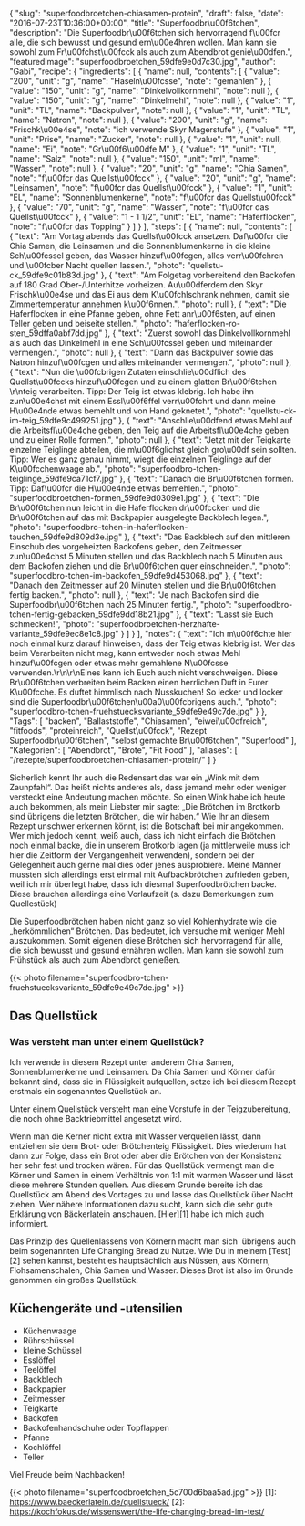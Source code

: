 {
    "slug": "superfoodbroetchen-chiasamen-protein",
    "draft": false,
    "date": "2016-07-23T10:36:00+00:00",
    "title": "Superfoodbr\u00f6tchen",
    "description": "Die Superfoodbr\u00f6tchen sich hervorragend f\u00fcr alle, die sich bewusst und gesund ern\u00e4hren wollen. Man kann sie sowohl zum Fr\u00fchst\u00fcck als auch zum Abendbrot genie\u00dfen.",
    "featuredImage": "superfoodbroetchen_59dfe9e0d7c30.jpg",
    "author": "Gabi",
    "recipe": {
        "ingredients": [
            {
                "name": null,
                "contents": [
                    {
                        "value": "200",
                        "unit": "g",
                        "name": "Haseln\u00fcsse",
                        "note": "gemahlen"
                    },
                    {
                        "value": "150",
                        "unit": "g",
                        "name": "Dinkelvollkornmehl",
                        "note": null
                    },
                    {
                        "value": "150",
                        "unit": "g",
                        "name": "Dinkelmehl",
                        "note": null
                    },
                    {
                        "value": "1",
                        "unit": "TL",
                        "name": "Backpulver",
                        "note": null
                    },
                    {
                        "value": "1",
                        "unit": "TL",
                        "name": "Natron",
                        "note": null
                    },
                    {
                        "value": "200",
                        "unit": "g",
                        "name": "Frischk\u00e4se",
                        "note": "ich verwende Skyr Magerstufe"
                    },
                    {
                        "value": "1",
                        "unit": "Prise",
                        "name": "Zucker",
                        "note": null
                    },
                    {
                        "value": "1",
                        "unit": null,
                        "name": "Ei",
                        "note": "Gr\u00f6\u00dfe M"
                    },
                    {
                        "value": "1",
                        "unit": "TL",
                        "name": "Salz",
                        "note": null
                    },
                    {
                        "value": "150",
                        "unit": "ml",
                        "name": "Wasser",
                        "note": null
                    },
                    {
                        "value": "20",
                        "unit": "g",
                        "name": "Chia Samen",
                        "note": "f\u00fcr das Quellst\u00fcck"
                    },
                    {
                        "value": "20",
                        "unit": "g",
                        "name": "Leinsamen",
                        "note": "f\u00fcr das Quellst\u00fcck"
                    },
                    {
                        "value": "1",
                        "unit": "EL",
                        "name": "Sonnenblumenkerne",
                        "note": "f\u00fcr das Quellst\u00fcck"
                    },
                    {
                        "value": "70",
                        "unit": "g",
                        "name": "Wasser",
                        "note": "f\u00fcr das Quellst\u00fcck"
                    },
                    {
                        "value": "1 - 1 1\/2",
                        "unit": "EL",
                        "name": "Haferflocken",
                        "note": "f\u00fcr das Topping"
                    }
                ]
            }
        ],
        "steps": [
            {
                "name": null,
                "contents": [
                    {
                        "text": "Am Vortag abends das Quellst\u00fcck ansetzen. Daf\u00fcr die Chia Samen, die Leinsamen und die Sonnenblumenkerne in die kleine Sch\u00fcssel geben, das Wasser hinzuf\u00fcgen, alles verr\u00fchren und \u00fcber Nacht quellen lassen.",
                        "photo": "quellstu-ck_59dfe9c01b83d.jpg"
                    },
                    {
                        "text": "Am Folgetag vorbereitend den Backofen auf 180 Grad Ober-\/Unterhitze vorheizen. Au\u00dferdem den Skyr  Frischk\u00e4se und das Ei aus dem K\u00fchlschrank nehmen, damit sie Zimmertemperatur annehmen k\u00f6nnen.",
                        "photo": null
                    },
                    {
                        "text": "Die Haferflocken in eine Pfanne geben, ohne Fett anr\u00f6sten, auf einen Teller geben und beiseite stellen.",
                        "photo": "haferflocken-ro-sten_59dffa0abf7dd.jpg"
                    },
                    {
                        "text": "Zuerst sowohl das Dinkelvollkornmehl als auch das Dinkelmehl in eine Sch\u00fcssel geben und miteinander vermengen.",
                        "photo": null
                    },
                    {
                        "text": "Dann das Backpulver sowie das Natron hinzuf\u00fcgen und alles miteinander vermengen.",
                        "photo": null
                    },
                    {
                        "text": "Nun die \u00fcbrigen Zutaten einschlie\u00dflich des Quellst\u00fccks hinzuf\u00fcgen und zu einem glatten Br\u00f6tchen \r\nteig verarbeiten. Tipp: Der Teig ist etwas klebrig. Ich habe ihn zun\u00e4chst mit einem Essl\u00f6ffel verr\u00fchrt und dann meine H\u00e4nde etwas bemehlt und von Hand geknetet.",
                        "photo": "quellstu-ck-im-teig_59dfe9c499251.jpg"
                    },
                    {
                        "text": "Anschlie\u00dfend etwas Mehl auf die Arbeitsfl\u00e4che geben, den Teig auf die Arbeitsfl\u00e4che geben und zu einer Rolle formen.",
                        "photo": null
                    },
                    {
                        "text": "Jetzt mit der Teigkarte einzelne Teiglinge abteilen, die m\u00f6glichst gleich gro\u00df sein sollten. Tipp: Wer es ganz genau nimmt, wiegt die einzelnen Teiglinge auf der K\u00fcchenwaage ab.",
                        "photo": "superfoodbro-tchen-teiglinge_59dfe9ca71cf7.jpg"
                    },
                    {
                        "text": "Danach die Br\u00f6tchen formen. Tipp: Daf\u00fcr die H\u00e4nde etwas bemehlen.",
                        "photo": "superfoodbroetchen-formen_59dfe9d0309e1.jpg"
                    },
                    {
                        "text": "Die Br\u00f6tchen nun leicht in die Haferflocken dr\u00fccken und die Br\u00f6tchen auf das mit Backpapier ausgelegte Backblech legen.",
                        "photo": "superfoodbro-tchen-in-haferflocken-tauchen_59dfe9d809d3e.jpg"
                    },
                    {
                        "text": "Das Backblech auf den mittleren Einschub des vorgeheizten Backofens geben, den Zeitmesser zun\u00e4chst 5 Minuten stellen und das Backblech nach 5 Minuten aus dem Backofen ziehen und die Br\u00f6tchen quer einschneiden.",
                        "photo": "superfoodbro-tchen-im-backofen_59dfe9d453068.jpg"
                    },
                    {
                        "text": "Danach den Zeitmesser auf 20 Minuten stellen und die Br\u00f6tchen fertig backen.",
                        "photo": null
                    },
                    {
                        "text": "Je nach Backofen sind die Superfoodbr\u00f6tchen nach 25 Minuten fertig.",
                        "photo": "superfoodbro-tchen-fertig-gebacken_59dfe9dd18b21.jpg"
                    },
                    {
                        "text": "Lasst sie Euch schmecken!",
                        "photo": "superfoodbroetchen-herzhafte-variante_59dfe9ec8e1c8.jpg"
                    }
                ]
            }
        ],
        "notes": {
            "text": "Ich m\u00f6chte hier noch einmal kurz darauf hinweisen, dass der Teig etwas klebrig ist. Wer das beim Verarbeiten nicht mag, kann entweder noch etwas Mehl hinzuf\u00fcgen oder etwas mehr gemahlene N\u00fcsse verwenden.\r\n\r\nEines kann ich Euch auch nicht verschweigen. Diese Br\u00f6tchen verbreiten beim Backen einen herrlichen Duft in Eurer K\u00fcche. Es duftet himmlisch nach Nusskuchen! So lecker und locker sind die Superfoodbr\u00f6tchen\u00a0\u00fcbrigens auch.",
            "photo": "superfoodbro-tchen-fruehstuecksvariante_59dfe9e49c7de.jpg"
        }
    },
    "Tags": [
        "backen",
        "Ballaststoffe",
        "Chiasamen",
        "eiwei\u00dfreich",
        "fitfoods",
        "proteinreich",
        "Quellst\u00fcck",
        "Rezept Superfoodbr\u00f6tchen",
        "selbst gemachte Br\u00f6tchen",
        "Superfood"
    ],
    "Kategorien": [
        "Abendbrot",
        "Brote",
        "Fit Food"
    ],
    "aliases": [
        "\/rezepte\/superfoodbroetchen-chiasamen-protein\/"
    ]
}

Sicherlich kennt Ihr auch die Redensart das war ein &#8222;Wink mit dem Zaunpfahl&#8220;. Das heißt nichts anderes als, dass jemand mehr oder weniger versteckt eine Andeutung machen möchte. So einen Wink habe ich heute auch bekommen, als mein Liebster mir sagte: &#8222;Die Brötchen im Brotkorb sind übrigens die letzten Brötchen, die wir haben.&#8220; Wie Ihr an diesem Rezept unschwer erkennen könnt, ist die Botschaft bei mir angekommen. Wer mich jedoch kennt, weiß auch, dass ich nicht einfach die Brötchen noch einmal backe, die in unserem Brotkorb lagen (ja mittlerweile muss ich hier die Zeitform der Vergangenheit verwenden), sondern bei der Gelegenheit auch gerne mal dies oder jenes ausprobiere. Meine Männer mussten sich allerdings erst einmal mit Aufbackbrötchen zufrieden geben, weil ich mir überlegt habe, dass ich diesmal Superfoodbrötchen backe. Diese brauchen allerdings eine Vorlaufzeit (s. dazu Bemerkungen zum Quellestück)

Die Superfoodbrötchen haben nicht ganz so viel Kohlenhydrate wie die &#8222;herkömmlichen&#8220; Brötchen. Das bedeutet, ich versuche mit weniger Mehl auszukommen. Somit eigenen diese Brötchen sich hervorragend für alle, die sich bewusst und gesund ernähren wollen. Man kann sie sowohl zum Frühstück als auch zum Abendbrot genießen.

{{< photo filename="superfoodbro-tchen-fruehstuecksvariante_59dfe9e49c7de.jpg" >}}
## Das Quellstück

### Was versteht man unter einem Quellstück?

Ich verwende in diesem Rezept unter anderem Chia Samen, Sonnenblumenkerne und Leinsamen. Da Chia Samen und Körner dafür bekannt sind, dass sie in Flüssigkeit aufquellen, setze ich bei diesem Rezept erstmals ein sogenanntes Quellstück an.

Unter einem Quellstück versteht man eine Vorstufe in der Teigzubereitung, die noch ohne Backtriebmittel angesetzt wird.

Wenn man die Kerner nicht extra mit Wasser verquellen lässt, dann entziehen sie dem Brot- oder Brötchenteig Flüssigkeit. Dies wiederum hat dann zur Folge, dass ein Brot oder aber die Brötchen von der Konsistenz her sehr fest und trocken wären. Für das Quellstück vermengt man die Körner und Samen in einem Verhältnis von 1:1 mit warmen Wasser und lässt diese mehrere Stunden quellen. Aus diesem Grunde bereite ich das Quellstück am Abend des Vortages zu und lasse das Quellstück über Nacht ziehen. Wer nähere Informationen dazu sucht, kann sich die sehr gute Erklärung von Bäckerlatein anschauen. [Hier][1] habe ich mich auch informiert.

Das Prinzip des Quellenlassens von Körnern macht man sich  übrigens auch beim sogenannten Life Changing Bread zu Nutze. Wie Du in meinem [Test][2] sehen kannst, besteht es hauptsächlich aus Nüssen, aus Körnern, Flohsamenschalen, Chia Samen und Wasser. Dieses Brot ist also im Grunde genommen ein großes Quellstück.

## Küchengeräte und -utensilien

 * Küchenwaage
 * Rührschüssel
 * kleine Schüssel
 * Esslöffel
 * Teelöffel
 * Backblech
 * Backpapier
 * Zeitmesser
 * Teigkarte
 * Backofen
 * Backofenhandschuhe oder Topflappen
 * Pfanne
 * Kochlöffel
 * Teller

Viel Freude beim Nachbacken!

{{< photo filename="superfoodbroetchen_5c700d6baa5ad.jpg" >}}
 [1]: https://www.baeckerlatein.de/quellstueck/
 [2]: https://kochfokus.de/wissenswert/the-life-changing-bread-im-test/
